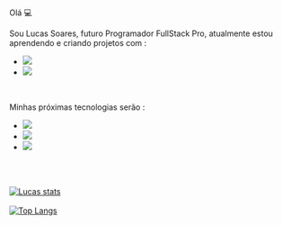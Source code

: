 Olá :computer:

Sou Lucas Soares, futuro Programador FullStack Pro, atualmente estou aprendendo e criando projetos com :

- <img src="https://img.shields.io/badge/HTML5-E34F26?style=for-the-badge&logo=html5&logoColor=white" >
- <img src="https://img.shields.io/badge/CSS3-1572B6?style=for-the-badge&logo=css3&logoColor=white" >
<br>

Minhas próximas tecnologias serão : 
<br>

- <img src="https://img.shields.io/badge/JavaScript-F7DF1E?style=for-the-badge&logo=javascript&logoColor=black">
- <img src="https://img.shields.io/badge/Node.js-43853D?style=for-the-badge&logo=node.js&logoColor=white">
- <img src="https://img.shields.io/badge/React-20232A?style=for-the-badge&logo=react&logoColor=61DAFB">

<br>
<br>

[![Lucas stats](https://github-readme-stats.vercel.app/api?username=lucassantoos96)](https://github.com/anuraghazra/github-readme-stats)
<br>
<br>
[![Top Langs](https://github-readme-stats.vercel.app/api/top-langs/?username=lucassantoos96)](https://github.com/anuraghazra/github-readme-stats)
